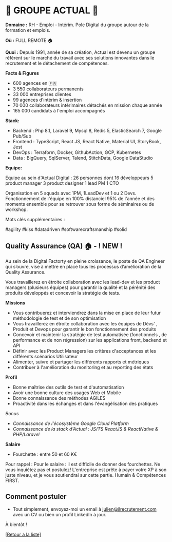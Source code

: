 # 👐 GROUPE ACTUAL 👐

**Domaine :** RH - Emploi - Intérim. Pole Digital du groupe autour de la formation et emplois.

**Où :** FULL REMOTE 🏠

**Quoi :** Depuis 1991, année de sa création, Actual est devenu un groupe référent sur le marché du travail avec ses solutions innovantes dans le recrutement et le détachement de compétences.

**Facts & Figures**

* 600 agences en 🇫🇷
* 3 550 collaborateurs permanents
* 33 000 entreprises clientes
* 99 agences d'intérim & insertion
* 70 000 collaborateurs intérimaires détachés en mission chaque année
* 165 000 candidats à l'emploi accompagnés 

**Stack:**

* Backend : Php 8.1, Laravel 9, Mysql 8, Redis 5, ElasticSearch 7, Google Pub/Sub 
* Frontend : TypeScript, React JS, React Native, Material UI, StoryBook, Jest  
* DevOps : Terraform, Docker, GithubAction, GCP, Kubernetes  
* Data : BigQuery, SqlServer, Talend, StitchData, Google DataStudio 

**Equipe:**

Equipe au sein d'Actual Digital : 
26 personnes dont
16 développeurs
5 product manager
3 product designer
1 lead PM
1 CTO

Organisation en 5 squads avec 1PM, 1LeadDev et 1 ou 2 Devs.
Fonctionnement de l'équipe en 100% distanciel 95% de l'année et des moments ensemble pour se retrouver sous forme de séminaires ou de workshop.

Mots clés supplémentaires :

#agility
#kiss
#datadriven
#softwarecraftsmanship
#solid

## Quality Assurance (QA) 🏠 - ! NEW ! 

Au sein de la Digital Factorty en pleine croissance, le poste de QA Engineer qui s’ouvre, vise à mettre en place tous les processus d’amélioration de la Quality Assurance.

Vous travaillerez en étroite collaboration avec les lead-dev et les product managers (plusieurs équipes) pour garantir la qualité et la pérénité des produits développés et concevoir la stratégie de tests. 

**Missions**

* Vous contribuerez et interviendrez dans la mise en place de leur futur méthodologie de test et de son optimisation
* Vous travaillerez en étroite collaboration avec les équipes de Dévs' , Produit et Devops pour garantir le bon fonctionnement des produits
* Concevoir et maintenir la stratégie de test automatisée (fonctionnels , de performance et de non régression) sur les applications front, backend et API
* Définir avec les Product Managers les critères d'acceptances et les différents scénarios Utilisateur
* Alimenter, suivre et partager les différents rapports et métriques
* Contribuer à l'amélioration du monitoring et au reporting des états

**Profil**
* Bonne maîtrise des outils de test et d'automatisation 
* Avoir une bonne culture des usages Web et Mobile 
* Bonne connaissance des méthodes AGILES
* Proactivité dans les échanges et dans l'évangélisation des pratiques 

*Bonus*
* *Connaissance de l'écosystème Google Cloud Platform*
* *Connaissance de la stack d'Actual : JS/TS ReactJS & ReactNative & PHP/Laravel*

**Salaire**

* Fourchette : entre 50 et 60 K€ 

Pour rappel : Pour le salaire : il est difficile de donner des fourchettes. Ne vous inquiétez pas et postulez! L'entreprise est prête à payer votre XP à son juste niveau, et je vous soutiendrai sur cette partie. Humain & Compétences FIRST.

## Comment postuler 
* Tout simplement, envoyez-moi un email à julien@jlrecrutement.com avec un CV ou bien un profil LinkedIn à jour. 

À bientôt !

<a href="https://github.com/jlondiche/job-board-php/blob/master/README.md">[Retour a la liste]</a>